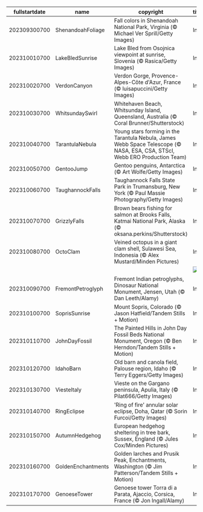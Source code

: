 |fullstartdate|name|copyright|title|image|
|--|--|--|--|--|
202309300700|ShenandoahFoliage|Fall colors in Shenandoah National Park, Virginia (© Michael Ver Sprill/Getty Images)|Info|![](/en-AU/2023/10/202309300700ShenandoahFoliage.jpg)|
202310010700|LakeBledSunrise|Lake Bled from Osojnica viewpoint at sunrise, Slovenia (© Rasica/Getty Images)|Info|![](/en-AU/2023/10/202310010700LakeBledSunrise.jpg)|
202310020700|VerdonCanyon|Verdon Gorge, Provence-Alpes-Côte d'Azur, France (© luisapuccini/Getty Images)|Info|![](/en-AU/2023/10/202310020700VerdonCanyon.jpg)|
202310030700|WhitsundaySwirl|Whitehaven Beach, Whitsunday Island, Queensland, Australia (© Coral Brunner/Shutterstock)|Info|![](/en-AU/2023/10/202310030700WhitsundaySwirl.jpg)|
202310040700|TarantulaNebula|Young stars forming in the Tarantula Nebula, James Webb Space Telescope (© NASA, ESA, CSA, STScI, Webb ERO Production Team)|Info|![](/en-AU/2023/10/202310040700TarantulaNebula.jpg)|
202310050700|GentooJump|Gentoo penguins, Antarctica (© Art Wolfe/Getty Images)|Info|![](/en-AU/2023/10/202310050700GentooJump.jpg)|
202310060700|TaughannockFalls|Taughannock Falls State Park in Trumansburg, New York (© Paul Massie Photography/Getty Images)|Info|![](/en-AU/2023/10/202310060700TaughannockFalls.jpg)|
202310070700|GrizzlyFalls|Brown bears fishing for salmon at Brooks Falls, Katmai National Park, Alaska (© oksana.perkins/Shutterstock)|Info|![](/en-AU/2023/10/202310070700GrizzlyFalls.jpg)|
202310080700|OctoClam|Veined octopus in a giant clam shell, Sulawesi Sea, Indonesia (© Alex Mustard/Minden Pictures)|Info|![](/en-AU/2023/10/202310080700OctoClam.jpg)|
||||![](/en-AU/2023/10/.jpg)|
202310090700|FremontPetroglyph|Fremont Indian petroglyphs, Dinosaur National Monument, Jensen, Utah (© Dan Leeth/Alamy)|Info|![](/en-AU/2023/10/202310090700FremontPetroglyph.jpg)|
202310100700|SoprisSunrise|Mount Sopris, Colorado (© Jason Hatfield/Tandem Stills + Motion)|Info|![](/en-AU/2023/10/202310100700SoprisSunrise.jpg)|
202310110700|JohnDayFossil|The Painted Hills in John Day Fossil Beds National Monument, Oregon (© Ben Herndon/Tandem Stills + Motion)|Info|![](/en-AU/2023/10/202310110700JohnDayFossil.jpg)|
202310120700|IdahoBarn|Old barn and canola field, Palouse region, Idaho (© Terry Eggers/Getty Images)|Info|![](/en-AU/2023/10/202310120700IdahoBarn.jpg)|
202310130700|ViesteItaly|Vieste on the Gargano peninsula, Apulia, Italy (© Pilat666/Getty Images)|Info|![](/en-AU/2023/10/202310130700ViesteItaly.jpg)|
202310140700|RingEclipse|'Ring of fire' annular solar eclipse, Doha, Qatar (© Sorin Furcoi/Getty Images)|Info|![](/en-AU/2023/10/202310140700RingEclipse.jpg)|
202310150700|AutumnHedgehog|European hedgehog sheltering in tree bark, Sussex, England (© Jules Cox/Minden Pictures)|Info|![](/en-AU/2023/10/202310150700AutumnHedgehog.jpg)|
202310160700|GoldenEnchantments|Golden larches and Prusik Peak, Enchantments, Washington (© Jim Patterson/Tandem Stills + Motion)|Info|![](/en-AU/2023/10/202310160700GoldenEnchantments.jpg)|
202310170700|GenoeseTower|Genoese tower Torra di a Parata, Ajaccio, Corsica, France (© Jon Ingall/Alamy)|Info|![](/en-AU/2023/10/202310170700GenoeseTower.jpg)|

